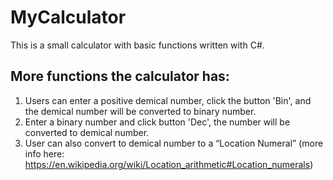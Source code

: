 # MyCalculator
This is a small calculator with basic functions written with C#.

## More functions the calculator has:
1. Users can enter a positive demical number, click the button 'Bin', and the demical number will be converted to binary number.
2. Enter a binary number and click button 'Dec', the number will be converted to demical number.
3. User can also convert to demical number to a “Location Numeral” (more info here: https://en.wikipedia.org/wiki/Location_arithmetic#Location_numerals)
